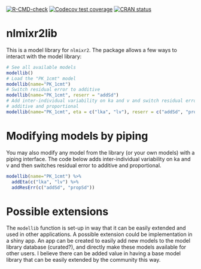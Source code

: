 <!-- badges: start -->
[![R-CMD-check](https://github.com/nlmixr2/nlmixr2lib/actions/workflows/R-CMD-check.yaml/badge.svg)](https://github.com/nlmixr2/nlmixr2lib/actions/workflows/R-CMD-check.yaml)
[![Codecov test coverage](https://codecov.io/gh/nlmixr2/nlmixr2lib/graph/badge.svg)](https://app.codecov.io/gh/nlmixr2/nlmixr2lib)
[![CRAN status](https://www.r-pkg.org/badges/version/nlmixr2lib)](https://CRAN.R-project.org/package=nlmixr2lib)
<!-- badges: end -->

# nlmixr2lib

This is a model library for `nlmixr2`.  The package allows a few ways to interact with the model library:


```r
# See all available models
modellib()
# Load the "PK_1cmt" model
modellib(name="PK_1cmt")
# Switch residual error to additive
modellib(name="PK_1cmt", reserr = "addSd")
# Add inter-individual variability on ka and v and switch residual error to
# additive and proportional
modellib(name="PK_1cmt", eta = c("lka", "lv"), reserr = c("addSd", "propSd"))
```

# Modifying models by piping

You may also modify any model from the library (or your own models) with a
piping interface.  The code below adds inter-individual variability on ka and v
and then switches residual error to additive and proportional.

```r
modellib(name="PK_1cmt") %>%
  addEta(c("lka", "lv") %>%
  addResErr(c("addSd", "propSd"))
```

# Possible extensions

The `modellib` function is set-up in way that it can be easily
extended and used in other applications.  A possible extension could
be implementation in a shiny app. An app can be created to easily add
new models to the model library database (curated?), and directly make
these models available for other users.  I believe there can be added
value in having a base model library that can be easily extended by
the community this way.
